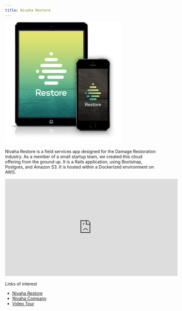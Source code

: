 ```yaml
---
title: Nivaha Restore
---
```


<img alt="Nivaha Restore" src="assets/img/work/nivaha-restore/img1.png" height="400px"/>

<p>Nivaha Restore is a field services app designed for the Damage Restoration industry. As a member of a small startup team, we created this cloud offering from the ground up. It is a Rails application, using Bootstrap, Postgres, and Amazon S3. It is hosted within a Dockerized environment on AWS.</p>

<p>
  <iframe width="570" height="320" src="https://www.youtube.com/embed/sp8AksdxbY4" frameborder="0" allowfullscreen></iframe>
</p>

<p>Links of interest
<ul>
  <li><a href="https://nivaharestore.com">Nivaha Restore</a></li>
  <li><a href="http://nivaha.co">Nivaha Company</a></li>
  <li><a href="https://www.youtube.com/watch?v=BXaijRShR28">Video Tour</a></li>
</ul>
</p>
